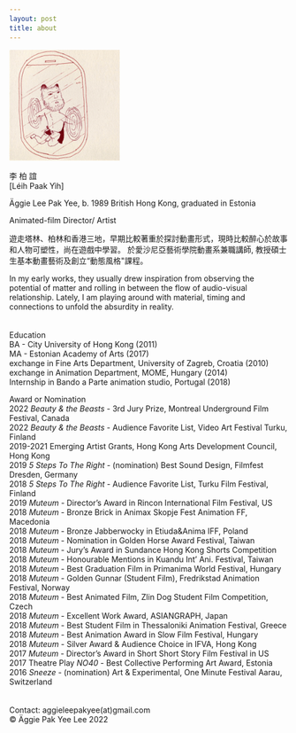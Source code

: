 ```yaml
---
layout: post
title: about
---
```


<img src="./assets/images/about/about002.gif" alt="Äggies headshot" width="200"/>

李 柏 誼  
[Léih Paak Yìh]

Äggie Lee Pak Yee, b. 1989 British Hong Kong, graduated in Estonia

Animated-film Director/ Artist

遊走塔林、柏林和香港三地，早期比較著重於探討動畫形式，現時比較醉心於故事和人物可塑性，尚在遊戲中學習。
於愛沙尼亞藝術學院動畫系兼職講師, 教授碩士生基本動畫藝術及創立“動態風格"課程。

In my early works, they usually drew inspiration from observing the potential of matter and rolling in between the flow of audio-visual relationship. Lately, I am playing around with material, timing and connections to unfold the absurdity in reality.
<br>
<br>
<br>
Education  
BA - City University of Hong Kong (2011)  
MA - Estonian Academy of Arts (2017)  
exchange in Fine Arts Department, University of Zagreb, Croatia (2010)  
exchange in Animation Department, MOME, Hungary (2014)  
Internship in Bando a Parte animation studio, Portugal (2018)

Award or Nomination  
2022 _Beauty & the Beasts_ - 3rd Jury Prize, Montreal Underground Film Festival, Canada  
2022 _Beauty & the Beasts_ - Audience Favorite List, Video Art Festival Turku, Finland  
2019-2021 Emerging Artist Grants, Hong Kong Arts Development Council, Hong Kong  
2019 _5 Steps To The Right_ - (nomination) Best Sound Design, Filmfest Dresden, Germany  
2018 _5 Steps To The Right_ - Audience Favorite List, Turku Film Festival, Finland  
2019 _Muteum_ - Director’s Award in Rincon International Film Festival, US  
2018 _Muteum_ - Bronze Brick in Animax Skopje Fest Animation FF, Macedonia  
2018 _Muteum_ - Bronze Jabberwocky in Etiuda&Anima IFF, Poland  
2018 _Muteum_ - Nomination in Golden Horse Award Festival, Taiwan  
2018 _Muteum_ - Jury’s Award in Sundance Hong Kong Shorts Competition  
2018 _Muteum_ - Honourable Mentions in Kuandu Int’ Ani. Festival, Taiwan  
2018 _Muteum_ - Best Graduation Film in Primanima World Festival, Hungary  
2018 _Muteum_ - Golden Gunnar (Student Film), Fredrikstad Animation Festival, Norway  
2018 _Muteum_ - Best Animated Film, Zlin Dog Student Film Competition, Czech  
2018 _Muteum_ - Excellent Work Award, ASIANGRAPH, Japan  
2018 _Muteum_ - Best Student Film in Thessaloniki Animation Festival, Greece  
2018 _Muteum_ - Best Animation Award in Slow Film Festival, Hungary  
2018 _Muteum_ - Silver Award & Audience Choice in IFVA, Hong Kong  
2017 _Muteum_ - Director’s Award in Short Short Story Film Festival in US  
2017 Theatre Play _NO40_ - Best Collective Performing Art Award, Estonia  
2016 _Sneeze_ - (nomination) Art & Experimental, One Minute Festival Aarau, Switzerland
<br>
<br>
<br>
Contact: aggieleepakyee(at)gmail.com  
© Äggie Pak Yee Lee 2022

